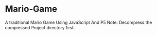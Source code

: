 # Mario-Game
A traditional Mario Game Using JavaScript And P5
Note: Decompress the compressed Project directory first.
